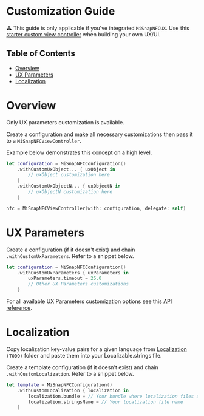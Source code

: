 # Customization Guide

:warning: This guide is only applicable if you've integrated `MiSnapNFCUX`. Use this [starter custom view controller](../../../Examples/Snippets/MiSnapNFC/CustomNFCViewController.swift) when building your own UX/UI.

## Table of Contents
* [Overview](#overview)
* [UX Parameters](#ux-parameters)
* [Localization](#localization)

# Overview

Only UX parameters customization is available.

Create a configuration and make all necessary customizations then pass it to a `MiSnapNFCViewController`.

Example below demonstrates this concept on a high level. 

```Swift
let configuration = MiSnapNFCConfiguration()
    .withCustomUxObject... { uxObject in
        // uxObject customization here
    }
    .withCustomUxObjectN... { uxObjectN in
        // uxObjectN customization here
    }

nfc = MiSnapNFCViewController(with: configuration, delegate: self)
```

# UX Parameters
Create a configuration (if it doesn't exist) and chain `.withCustomUxParameters`. Refer to a snippet below.

```Swift
let configuration = MiSnapNFCConfiguration()
    .withCustomUxParameters { uxParameters in
        uxParameters.timeout = 25.0
        // Other UX Parameters customizations
    }
```

For all available UX Parameters customization options see this [API reference](https://htmlpreview.github.io/?https://github.com/Mitek-Systems/MiSnap-iOS/blob/main/Docs/API/MiSnapNFC/MiSnapNFCUX/Classes/MiSnapNFCUxParameters.html).

# Localization

Copy localization key-value pairs for a given language from [Localization](../../../Localization/MiSnapNFC) `(TODO)` folder and paste them into your Localizable.strings file.

Create a template configuration (if it doesn't exist) and chain `.withCustomLocalization`. Refer to a snippet below.

```Swift
let template = MiSnapNFCConfiguration()
    .withCustomLocalization { localization in
        localization.bundle = // Your bundle where localization files are located
        localization.stringsName = // Your localization file name
    }
```




